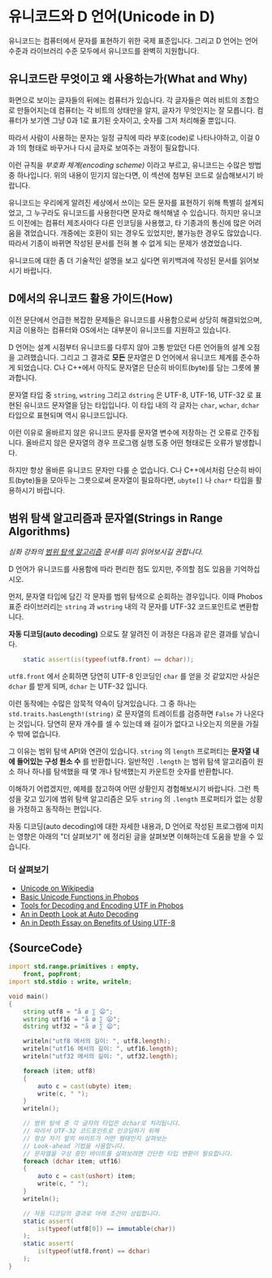 # 유니코드와 D 언어(Unicode in D)

유니코드는 컴퓨터에서 문자를 표현하기 위한 국제 표준입니다. 그리고 D 언어는 언어 수준과 라이브러리 수준 모두에서 유니코드를 완벽히 지원합니다.

## 유니코드란 무엇이고 왜 사용하는가(What and Why)

화면으로 보이는 글자들의 뒤에는 컴퓨터가 있습니다. 각 글자들은 여러 비트의 조합으로 만들어지는데 컴퓨터는 각 비트의 상태만을 알지, 글자가 무엇인지는 잘 모릅니다. 컴퓨터가 보기엔 그냥 0과 1로 표기된 숫자이고, 숫자를 그저 처리해줄 뿐입니다.

따라서 사람이 사용하는 문자는 일정 규칙에 따라 부호(code)로 나타나야하고, 이걸 0과 1의 형태로 바꾸거나 다시 글자로 보여주는 과정이 필요합니다.

이런 규칙을 *부호화 체계(encoding scheme)* 이라고 부르고, 유니코드는 수많은 방법 중 하나입니다. 위의 내용이 믿기지 않는다면, 이 섹션에 첨부된 코드로 실습해보시기 바랍니다.

유니코드는 우리에게 알려진 세상에서 쓰이는 모든 문자를 표현하기 위해 특별히 설계되었고, 그 누구라도 유니코드를 사용한다면 문자로 해석해낼 수 있습니다. 하지만 유니코드 이전에는 컴퓨터 제조사마다 다른 인코딩을 사용했고, 타 기종과의 통신에 많은 어려움을 겪었습니다. 개중에는 호환이 되는 경우도 있었지만, 불가능한 경우도 많았습니다. 따라서 기종이 바뀌면 작성된 문서를 전혀 볼 수 없게 되는 문제가 생겼었습니다.

유니코드에 대한 좀 더 기술적인 설명을 보고 싶다면 위키백과에 작성된 문서를 읽어보시기 바랍니다.

## D에서의 유니코드 활용 가이드(How)

이전 문단에서 언급한 복잡한 문제들은 유니코드를 사용함으로써 상당히 해결되었으며, 지금 이용하는 컴퓨터와 OS에서는 대부분이 유니코드를 지원하고 있습니다.

D 언어는 설계 시점부터 유니코드를 다루지 않아 고통 받았던 다른 언어들의 설계 오점을 고려했습니다. 그리고 그 결과로 **모든** 문자열은 D 언어에서 유니코드 체계를 준수하게 되었습니다. C나 C++에서 아직도 문자열은 단순히 바이트(byte)를 담는 그릇에 불과합니다.

문자열 타입 중 `string`, `wstring` 그리고 `dstring` 은 UTF-8, UTF-16, UTF-32 로 표현된 유니코드 문자열을 담는 타입입니다. 이 타입 내의 각 글자는 `char`, `wchar`, `dchar` 타입으로 표현되며 역시 유니코드입니다.

이런 이유로 올바르지 않은 유니코드 문자를 문자열 변수에 저장하는 건 오류로 간주됩니다. 올바르지 않은 문자열의 경우 프로그램 실행 도중 어떤 형태로든 오류가 발생합니다.

하지만 항상 올바른 유니코드 문자만 다룰 순 없습니다. C나 C++에서처럼 단순히 바이트(byte)들을 모아두는 그릇으로써 문자열이 필요하다면, `ubyte[]` 나 `char*` 타입을 활용하시기 바랍니다.

## 범위 탐색 알고리즘과 문자열(Strings in Range Algorithms)

*심화 강좌의 [범위 탐색 알고리즘](gems/range-algorithms) 문서를 미리 읽어보시길 권합니다.*

D 언어가 유니코드를 사용함에 따라 편리한 점도 있지만, 주의할 점도 있음을 기억하십시오.


먼저, 문자열 타입에 담긴 각 문자를 범위 탐색으로 순회하는 경우입니다. 이때 Phobos 표준 라이브러리는 `string` 과 `wstring` 내의 각 문자를 UTF-32 코드포인트로 변환합니다.

**자동 디코딩(auto decoding)** 으로도 잘 알려진 이 과정은 다음과 같은 결과를 낳습니다.

```d
    static assert(is(typeof(utf8.front) == dchar));
```

`utf8.front` 에서 순회하면 당연히 UTF-8 인코딩인 `char` 를 얻을 것 같았지만 사실은 `dchar` 를 받게 되며, `dchar` 는 UTF-32 입니다.

이런 동작에는 수많은 암묵적 약속이 담겨있습니다. 그 중 하나는 `std.traits.hasLength!(string)` 로 문자열의 트레이트를 검증하면 `False` 가 나온다는 것입니다. 당연히 문자 개수를 셀 수 있는데 왜 길이가 없다고 나오는지 의문을 가질 수 밖에 없습니다.

그 이유는 범위 탐색 API와 연관이 있습니다. `string` 의 `length` 프로퍼티는 **문자열 내에 들어있는 구성 원소 수** 를 반환합니다. 일반적인 `.length` 는 범위 탐색 알고리즘이 원소 하나 하나를 탐색했을 때 몇 개나 탐색했는지 카운트한 숫자를 반환합니다.

이해하기 어렵겠지만, 예제를 참고하여 어떤 상황인지 경험해보시기 바랍니다. 그런 특성을 갖고 있기에 범위 탐색 알고리즘은 모두 `string` 의 `.length` 프로퍼티가 없는 상황을 가정하고 동작하는 편입니다.

자동 디코딩(auto decoding)에 대한 자세한 내용과, D 언어로 작성된 프로그램에 미치는 영향은 아래의 "더 살펴보기" 에 정리된 글을 살펴보면 이해하는데 도움을 받을 수 있습니다.

### 더 살펴보기

- [Unicode on Wikipedia](https://en.wikipedia.org/wiki/Unicode)
- [Basic Unicode Functions in Phobos](https://dlang.org/phobos/std_uni.html)
- [Tools for Decoding and Encoding UTF in Phobos](https://dlang.org/phobos/std_utf.html)
- [An in Depth Look at Auto Decoding](https://jackstouffer.com/blog/d_auto_decoding_and_you.html)
- [An in Depth Essay on Benefits of Using UTF-8](http://utf8everywhere.org/)

## {SourceCode}

```d
import std.range.primitives : empty,
    front, popFront;
import std.stdio : write, writeln;

void main()
{
    string utf8 = "å ø ∑ 😦";
    wstring utf16 = "å ø ∑ 😦";
    dstring utf32 = "å ø ∑ 😦";

    writeln("utf8 에서의 길이: ", utf8.length);
    writeln("utf16 에서의 길이: ", utf16.length);
    writeln("utf32 에서의 길이: ", utf32.length);

    foreach (item; utf8)
    {
        auto c = cast(ubyte) item;
        write(c, " ");
    }
    writeln();

    // 범위 탐색 중 각 글자의 타입은 dchar로 처리됩니다.
    // 따라서 UTF-32 코드포인트로 인코딩하기 위해
    // 항상 자기 앞의 바이트가 어떤 형태인지 살펴보는
    // Look-ahead 기법을 사용합니다.
    // 문자열을 구성 중인 바이트를 살펴보려면 간단한 타입 변환이 필요합니다.
    foreach (dchar item; utf16)
    {
        auto c = cast(ushort) item;
        write(c, " ");
    }
    writeln();

    // 자동 디코딩의 결과로 아래 조건이 성립합니다.
    static assert(
        is(typeof(utf8[0]) == immutable(char))
    );
    static assert(
        is(typeof(utf8.front) == dchar)
    );
}
```
